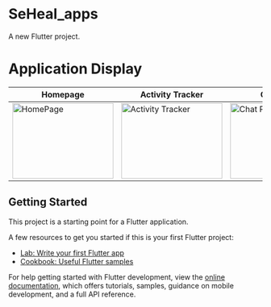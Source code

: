 # SeHeal_apps

A new Flutter project.

# Application Display
| Homepage | Activity Tracker | Chat Page | Profile Page |
|----------|-------------------|-----------|--------------|
| <img src="https://github.com/Fadhelikhsan/seheal_apps/assets/155938694/6c999c14-9f21-4878-8bda-29c1534593bb" alt="HomePage" width="200" height="150"> | <img src="https://github.com/Fadhelikhsan/seheal_apps/assets/155938694/07a34c96-886e-401e-9069-6445f6bb51a0" alt="Activity Tracker" width="200" height="150"> | <img src="https://github.com/Fadhelikhsan/seheal_apps/assets/155938694/84ce60b0-7521-4b5e-b62f-086f5c1e7647" alt="Chat Page" width="200" height="150"> | <img src="https://github.com/Fadhelikhsan/seheal_apps/assets/155938694/e3b2ab77-24a0-43b7-858d-32b1ef00a849" alt="Profile Page" width="200" height="150"> |


## Getting Started

This project is a starting point for a Flutter application.

A few resources to get you started if this is your first Flutter project:

- [Lab: Write your first Flutter app](https://docs.flutter.dev/get-started/codelab)
- [Cookbook: Useful Flutter samples](https://docs.flutter.dev/cookbook)

For help getting started with Flutter development, view the
[online documentation](https://docs.flutter.dev/), which offers tutorials,
samples, guidance on mobile development, and a full API reference.
